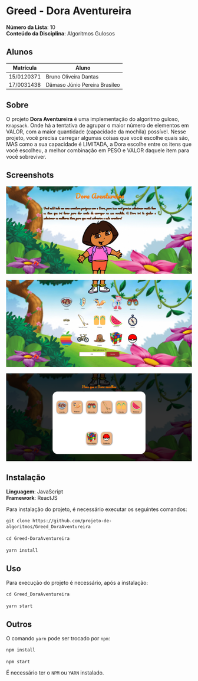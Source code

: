 # Greed - Dora Aventureira

**Número da Lista**: 10<br>
**Conteúdo da Disciplina**: Algoritmos Gulosos<br>

## Alunos
|Matrícula | Aluno |
| -- | -- |
| 15/0120371  |  Bruno Oliveira Dantas |
| 17/0031438 |  Dâmaso Júnio Pereira Brasileo |

## Sobre 
O projeto **Dora Aventureira** é uma implementação do algoritmo guloso, `Knapsack`. Onde há a tentativa de agrupar o maior número de elementos em VALOR, com a maior quantidade (capacidade da mochila) possível. Nesse projeto, você precisa carregar algumas coisas que você escolhe quais são, MAS como a sua capacidade é LIMITADA, a Dora escolhe entre os itens que você escolheu, a melhor combinação em PESO e VALOR daquele item para você sobreviver.

## Screenshots

![](src/assets/dora1.png)

![](src/assets/dora2.png)

![](src/assets/dora3.png)

## Instalação 
**Linguagem**: JavaScript<br>
**Framework**: ReactJS<br>

Para instalação do projeto, é necessário executar os seguintes comandos:
```
git clone https://github.com/projeto-de-algoritmos/Greed_DoraAventureira

cd Greed-DoraAventureira

yarn install
```

## Uso 

Para execução do projeto é necessário, após a instalação:
```
cd Greed_DoraAventureira

yarn start
```

## Outros 
O comando `yarn` pode ser trocado por `npm`:
```
npm install

npm start
```

É necessário ter o `NPM` ou `YARN` instalado.
